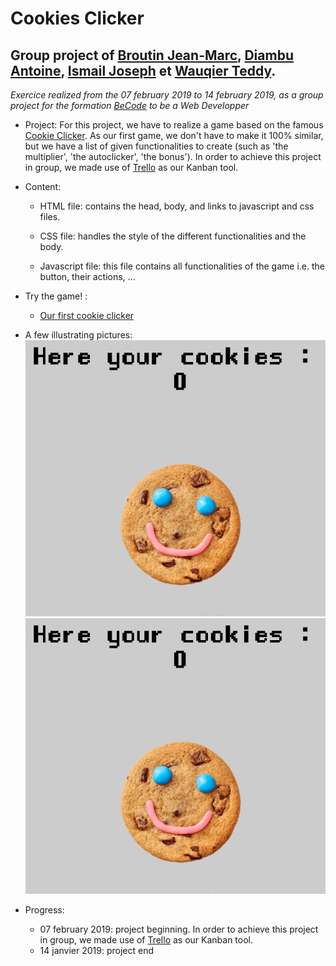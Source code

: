 
Cookies Clicker
=================================

Group project of [Broutin Jean-Marc](https://github.com/jmbroutin), [Diambu Antoine](https://github.com/AntoineDia), [Ismail Joseph](https://github.com/Fesouille) et [Wauqier Teddy](https://github.com/Elleonors).
----------------------------------

*Exercice realized from the 07 february 2019 to 14 february 2019, as a group project for the formation [BeCode](https://www.becode.org/) to be a Web Developper*


* Project:
For this project, we have to realize a game based on the famous [Cookie Clicker](http://orteil.dashnet.org/cookieclicker/). As our first game, we don't have to make it 100% similar, but we have a list of given functionalities to create (such as 'the multiplier', 'the autoclicker', 'the bonus'). In order to achieve this project in group, we made use of [Trello](https://trello.com/) as our Kanban tool.

* Content:
	* HTML file: contains the head, body, and links to javascript and css files.

	* CSS file: handles the style of the different functionalities and the body.

	* Javascript file: this file contains all functionalities of the game i.e. the button, their actions, ...


* Try the game! :
	* [Our first cookie clicker]("https://fesouille.github.io/Cookies-clicker/")

* A few illustrating pictures:
![Screenshot cookie clicker](img/cookie-clicker_1.png)
![Screenshot cookie clicker](img/cookie-clicker_1.png)


* Progress: 
	* 07 february 2019: project beginning. In order to achieve this project in group, we made use of [Trello](https://trello.com/) as our Kanban tool.
	* 14 janvier 2019: project end
